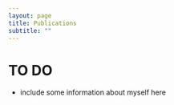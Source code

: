 ```yaml
---
layout: page
title: Publications
subtitle: ""
---
```

# TO DO

* include some information about myself here
